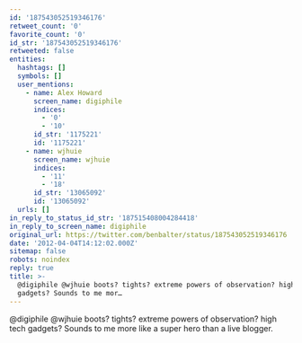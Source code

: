 ```yaml
---
id: '187543052519346176'
retweet_count: '0'
favorite_count: '0'
id_str: '187543052519346176'
retweeted: false
entities:
  hashtags: []
  symbols: []
  user_mentions:
    - name: Alex Howard
      screen_name: digiphile
      indices:
        - '0'
        - '10'
      id_str: '1175221'
      id: '1175221'
    - name: wjhuie
      screen_name: wjhuie
      indices:
        - '11'
        - '18'
      id_str: '13065092'
      id: '13065092'
  urls: []
in_reply_to_status_id_str: '187515408004284418'
in_reply_to_screen_name: digiphile
original_url: https://twitter.com/benbalter/status/187543052519346176
date: '2012-04-04T14:12:02.000Z'
sitemap: false
robots: noindex
reply: true
title: >-
  @digiphile @wjhuie boots? tights? extreme powers of observation? high tech
  gadgets? Sounds to me mor…
---
```


@digiphile @wjhuie boots? tights? extreme powers of observation? high tech gadgets? Sounds to me more like a super hero than a live blogger.